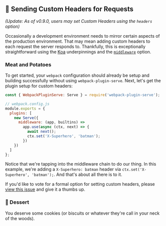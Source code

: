 ## 🍲 Sending Custom Headers for Requests

_(Update: As of v0.9.0, users may set Custom Headers using the `headers` option)_

Occasionally a development environment needs to mirror certain aspects of the production environment. That may mean adding custom headers to each request the server responds to. Thankfully, this is exceptionally straightforward using the [Koa](https://koajs.com) underpinnings and the [`middleware`](https://github.com/shellscape/webpack-plugin-serve#middleware) option.

### Meat and Potatoes

To get started, your `webpack` configuration should already be setup and building successfully without using `webpack-plugin-serve`. Next, let's get the plugin setup for custom headers:

```js
const { WebpackPluginServe: Serve } = require('webpack-plugin-serve');

// webpack.config.js
module.exports = {
  plugins: [
    new Serve({
      middleware: (app, builtins) =>
        app.use(async (ctx, next) => {
          await next();
          ctx.set('X-Superhero', 'batman');
        })
    })
  ]
};
```

Notice that we're tapping into the middleware chain to do our thing. In this example, we're adding a `X-Superhero: batman` header via `ctx.set('X-Superhero', 'batman');`. And that's about all there is to it.

If you'd like to vote for a formal option for setting custom headers, please [view this issue](https://github.com/shellscape/webpack-plugin-serve/issues/37) and give it a thumbs up.

### 🍰 Dessert

You deserve some cookies (or biscuits or whatever they're call in your neck of the woods).
